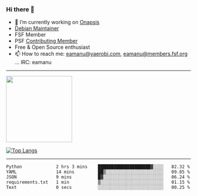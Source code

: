 ### Hi there 👋


- 🔭 I’m currently working on [Onapsis](http://onapsis.com)
- [Debian Maintainer](https://qa.debian.org/developer.php?login=eamanu%40yaerobi.com)
- FSF Member
- PSF [Contributing Member](https://www.python.org/psf/membership/#what-membership-classes-are-there)
- Free & Open Source enthusiast 
- 📫 How to reach me: eamanu@yaerobi.com, eamanu@members.fsf.org ... IRC: eamanu

---

<img height="180em" src="https://github-readme-stats.vercel.app/api?theme=dark&username=eamanu&show_icons=true&hide_border=true&&count_private=true&include_all_commits=true" />

[![Top Langs](https://github-readme-stats.vercel.app/api/top-langs/?theme=dark&username=eamanu&layout=compact)](https://github.com/anuraghazra/github-readme-stats)

---

<!--START_SECTION:waka-->

```text
Python             2 hrs 3 mins    ████████████████████▓░░░░   82.32 %
YAML               14 mins         ██▒░░░░░░░░░░░░░░░░░░░░░░   09.85 %
JSON               9 mins          █▓░░░░░░░░░░░░░░░░░░░░░░░   06.24 %
requirements.txt   1 min           ▒░░░░░░░░░░░░░░░░░░░░░░░░   01.15 %
Text               0 secs          ░░░░░░░░░░░░░░░░░░░░░░░░░   00.25 %
```

<!--END_SECTION:waka-->

